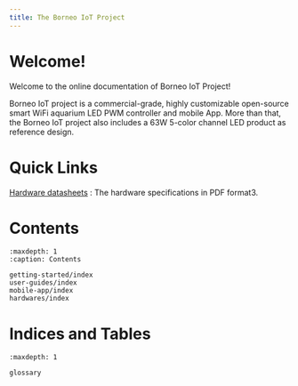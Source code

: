 ```yaml
---
title: The Borneo IoT Project
---
```


# Welcome!

Welcome to the online documentation of Borneo IoT Project!

Borneo IoT project is a commercial-grade, highly customizable open-source smart WiFi aquarium LED PWM controller and mobile App. More than that, the Borneo IoT project also includes a 63W 5-color channel LED product as reference design.

# Quick Links

[Hardware datasheets](https://github.com/oldrev/borneo/tree/master/hw/datasheets)
: The hardware specifications in PDF format3.

# Contents

```{toctree}
:maxdepth: 1
:caption: Contents

getting-started/index
user-guides/index
mobile-app/index
hardwares/index
```


# Indices and Tables

```{toctree}
:maxdepth: 1

glossary
```
